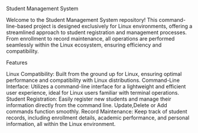 Student Management System

Welcome to the Student Management System repository! This command-line-based project is designed exclusively for Linux environments, offering a streamlined approach to student registration and management processes. From enrollment to record maintenance, all operations are performed seamlessly within the Linux ecosystem, ensuring efficiency and compatibility.

Features

Linux Compatibility: Built from the ground up for Linux, ensuring optimal performance and compatibility with Linux distributions.
Command-Line Interface: Utilizes a command-line interface for a lightweight and efficient user experience, ideal for Linux users familiar with terminal operations.
Student Registration: Easily register new students and manage their information directly from the command line. Update,Delete or Add commands function smoothly.
Record Maintenance: Keep track of student records, including enrollment details, academic performance, and personal information, all within the Linux environment.
